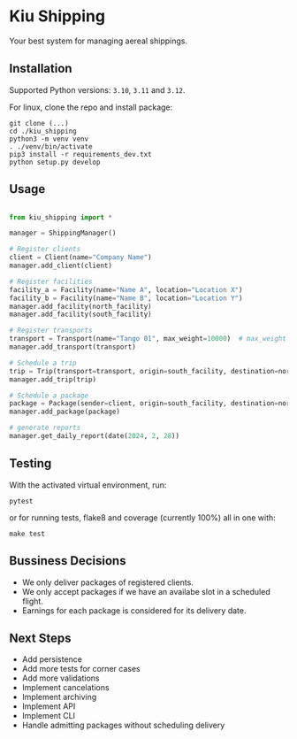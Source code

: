 # Kiu Shipping

Your best system for managing aereal shippings.

## Installation

Supported Python versions: `3.10`, `3.11` and `3.12`.

For linux, clone the repo and install package:

    git clone (...)
    cd ./kiu_shipping
    python3 -m venv venv
    . ./venv/bin/activate
    pip3 install -r requirements_dev.txt
    python setup.py develop

## Usage

```python

from kiu_shipping import *

manager = ShippingManager()

# Register clients
client = Client(name="Company Name")
manager.add_client(client)

# Register facilities
facility_a = Facility(name="Name A", location="Location X")
facility_b = Facility(name="Name B", location="Location Y")
manager.add_facility(north_facility)
manager.add_facility(south_facility)

# Register transports
transport = Transport(name="Tango 01", max_weight=10000)  # max_weight in Kg
manager.add_transport(transport)

# Schedule a trip
trip = Trip(transport=transport, origin=south_facility, destination=north_facility, departure_date=date(2024, 2, 28), arrival_date=date(2024, 3, 1))
manager.add_trip(trip)

# Schedule a package
package = Package(sender=client, origin=south_facility, destination=north_facility, weight=500)
manager.add_package(package)

# generate reports
manager.get_daily_report(date(2024, 2, 28))

```

## Testing

With the activated virtual environment, run:

    pytest

or for running tests, flake8 and coverage (currently 100%) all in one with:

    make test

## Bussiness Decisions

* We only deliver packages of registered clients.
* We only accept packages if we have an availabe slot in a scheduled flight.
* Earnings for each package is considered for its delivery date.

## Next Steps

* Add persistence
* Add more tests for corner cases
* Add more validations
* Implement cancelations
* Implement archiving
* Implement API
* Implement CLI
* Handle admitting packages without scheduling delivery
